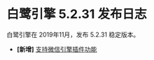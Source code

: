 # 白鹭引擎 5.2.31 发布日志
白鹭引擎在 2019年11月，发布 5.2.31 稳定版本。

- **[新增]** [支持微信引擎插件功能](https://mp.weixin.qq.com/wxopen/plugindevdoc?appid=wx7e2186943221985d&token=1793837582&lang=zh_CN)
